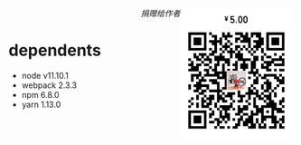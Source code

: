 </p>
    <img align="right" src="https://github.com/linlurui/entityQueryable/blob/master/pay5.jpg" alt="捐赠给作者"  width="200">
    <p align="right">
        <em>捐赠给作者</em>
    </p>
</p>

# dependents
* node v11.10.1
* webpack 2.3.3
* npm 6.8.0
* yarn 1.13.0